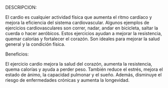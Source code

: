 DESCRIPCION:

El cardio es cualquier actividad física que aumenta el ritmo cardíaco y mejora la eficiencia del sistema cardiovascular. Algunos ejemplos de ejercicios cardiovasculares son correr, nadar, andar en bicicleta, saltar la cuerda o hacer aeróbicos. Estos ejercicios ayudan a mejorar la resistencia, quemar calorías y fortalecer el corazón. Son ideales para mejorar la salud general y la condición física.

Beneficios:

El ejercicio cardio mejora la salud del corazón, aumenta la resistencia, quema calorías y ayuda a perder peso. También reduce el estrés, mejora el estado de ánimo, la capacidad pulmonar y el sueño. Además, disminuye el riesgo de enfermedades crónicas y aumenta la longevidad.